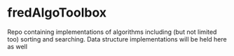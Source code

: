 # fredAlgoToolbox
Repo containing implementations of algorithms including (but not limited too) sorting and searching.  Data structure implementations will be held here as well 
